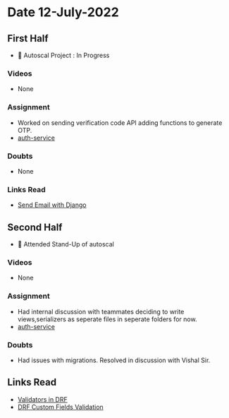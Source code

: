 # Date 12-July-2022

## First Half

- 🔄 Autoscal Project : In Progress

### Videos

- None

### Assignment

- Worked on sending verification code API adding functions to generate OTP.
- [auth-service](https://github.com/autoscal-SP18/auth-service/tree/AUT-17-api-send-verification-code)

### Doubts

- None

### Links Read

- [Send Email with Django](https://www.sitepoint.com/django-send-email/)

## Second Half

- 🔄 Attended Stand-Up of autoscal

### Videos

- None

### Assignment

- Had internal discussion with teammates deciding to write views,serializers as seperate files in seperate folders for now.
- [auth-service](https://github.com/autoscal-SP18/auth-service/tree/AUT-17-api-send-verification-code)

### Doubts

- Had issues with migrations. Resolved in discussion with Vishal Sir.

## Links Read

- [Validators in DRF](https://www.django-rest-framework.org/api-guide/validators/)
- [DRF Custom Fields Validation](https://stackoverflow.com/questions/31278418/django-rest-framework-custom-fields-validation)
